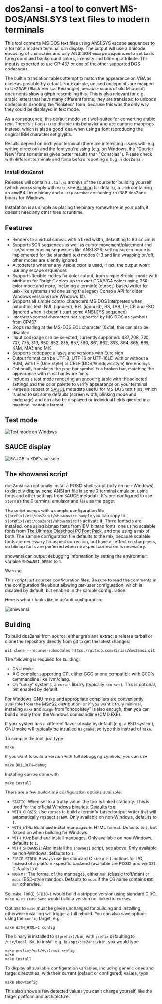# dos2ansi - a tool to convert MS-DOS/ANSI.SYS text files to modern terminals

This tool converts MS-DOS text files using ANSI.SYS escape sequences to a
format a modern terminal can display. The output will use a Unicode encoding
of characters and only ANSI SGR escape sequences to set basic foreground and
background colors, intensity and blinking attribute. The input is expected to
use CP-437 or one of the other supported DOS codepages.

The builtin translation tables attempt to match the appearance on VGA as close
as possible by default. For example, unused codepoints are mapped to U+25AE
(Black Vertical Rectangle), because scans of old Microsoft documents show a
glyph resembling this. This is also relevant for e.g. arabic letters that have
many different forms; they are translated to unicode codepoints denoting the
"isolated" form, because this was the only way they could be displayed in text
mode.

As a consequence, this default mode isn't well-suited for converting arabic
*text*. There's a flag (`-X`) to disable this behavior and use canonic
mappings instead, which is also a good idea when using a font reproducing the
original IBM character set glyphs.

Results depend on both your terminal (there are interesting issues with e.g.
writing direction) and the font you're using (e.g. on Windows, the "Courier
New" font sometimes gives better results than "Consolas"). Please check with
different terminals and fonts before reporting a bug in dos2ansi.

### Install dos2ansi

Releases will contain a `.tar.xz` archive of the source for building yourself
(which works simply with `make`, see [Building](#building) for details), a
`.deb` containing an amd64 Linux binary and a `.zip` archive containing an
i386 dos2ansi binary for Windows.

Installation is as simple as placing the binary somewhere in your path, it
doesn't need any other files at runtime.

## Features

* Renders to a virtual canvas with a fixed width, defaulting to 80 columns
* Supports SGR sequences as well as cursor movement/placement and line/screen
  erasing sequences like ANSI.SYS; setting screen mode is implemented for the
  standard text modes 0-3 and line wrapping on/off, other modes are silently
  ignored
* Autodetecs whether any visible color is used, if not, the output won't
  use any escape sequences
* Supports flexible modes for color output, from simple 8-color mode with
  attributes for "bright" colors up to exact CGA/VGA colors using 256-color
  mode and more, including a terminfo (curses) based writer for unix-like
  systems and one using the legacy Console API for older Windows versions
  (pre Windows 10).
* Supports all simple control characters MS-DOS interpreted when outputting
  text: NUL (ignored), BEL (ignored), BS, TAB, LF, CR and ESC (ignored when
  it doesn't start some ANSI.SYS sequence)
* Interprets control characters not supported by MS-DOS as symbols from CP437
* Stops reading at the MS-DOS EOL character (0x1a), this can also be disabled
* Input codepage can be selected, currently supported: 437, 708, 720, 737,
  775, 819, 850, 852, 855, 857, 860, 861, 862, 863, 864, 865, 869, KAM, MAZ
  and MIK
* Supports codepage aliases and versions with Euro sign
* Output format can be UTF-8, UTF-16 or UTF-16LE, with or without a BOM, with
  LF (Unix style) or CRLF (DOS/Windows style) line endings
* Optionally translates the pipe bar symbol to a broken bar, matching the
  appearance with most hardware fonts
* Includes a test mode rendering an encoding table with the selected settings
  and the color palette to verify appearance on your terminal
* Parses a subset of [SAUCE](https://github.com/radman1/sauce) metadata useful
  for MS-DOS text files, which is used to set some defaults (screen width,
  blinking mode and codepage) and can also be displayed or individual fields
  queried in a machine-readable format

## Test mode

![Test mode on Windows](.github/screenshots/dos2ansi_test_win32.png?raw=true)

## SAUCE display

![SAUCE in KDE's konsole](.github/screenshots/dos2ansi_sauce.png?raw=true)

## The showansi script

dos2ansi can optionally install a POSIX shell script (only on non-Windows) to
directly display some ANSI art file in some X terminal emulator, using fonts
and other settings from SAUCE metadata. It's pre-configured to use `xterm` as
the X terminal emulator and `less` as the pager.

The script comes with a sample configuration file
`$(prefix)/etc/dos2ansi/showansirc.sample` you can copy to
`$(prefix)/etc/dos2ansi/showansirc` to activate it. Three fontsets are
installed, one using bitmap fonts from [IBM bitmap
fonts](https://github.com/farsil/ibmfonts), one using scalable fonts from [The
Ultimate Oldschool PC Font Pack](https://int10h.org/oldschool-pc-fonts), and
one using a mix of both. The sample configuration file defaults to the mix,
because scalable fonts are necessary for aspect correction, but have an effect
on sharpness, so bitmap fonts are preferred when no aspect correction is
necessary.

showansi can output debugging information by setting the environment variable
`SHOWANSI_DEBUG` to `1`.

> [!WARNING]
>
> This script just sources configuration files. Be sure to read the comments
> in the configuration file about allowing per-user configuration, which is
> disabled by default, but enabled in the sample configuration.

Here is what it looks like in default configuration:

![showansi](.github/screenshots/showansi.png?raw=true)

## Building

To build dos2ansi from source, either grab and extract a release tarball or
clone the repository directly from git to get the latest changes:

    git clone --recurse-submodules https://github.com/Zirias/dos2ansi.git

The following is required for building:

* GNU make
* A C compiler supporting C11, either GCC or one compatible with GCC's
  commandline like llvm/clang.
* On "unixy" systems, a `curses` library (typically `ncurses`). This is
  optional, but enabled by default.

For Windows, GNU make and appropriate compilers are conveniently available
from the [MSYS2](https://msys2.org) distribution, or if you want it truly
minimal, installing `make` and `mingw` from "chocolatey" is also enough,
then you can build directly from the Windows commandline (CMD.EXE).

If your system has a different flavor of `make` by default (e.g. a BSD
system), GNU make will typically be installed as `gmake`, so type this instead
of `make`.

To compile the tool, just type

    make

If you want to build a version with full debugging symbols, you can use

    make BUILDCFG=debug

Installing can be done with

    make install

There are a few build-time configuration options available:

* `STATIC`: When set to a truthy value, the tool is linked statically. This is
  used for the official Windows binaries. Defaults to `0`.
* `WITH_CURSES`: Use `curses` to build a terminfo-based output writer that
  will automatically respect `$TERM`. Only available on non-Windows, defaults
  to `1`.
* `WITH_HTML`: Build and install manpages in HTML format. Defaults to `0`, but
  forced on when building for Windows.
* `WITH_MAN`: Build and install manpages. Only available on non-Windows,
  defaults to `1`.
* `WITH_SHOWANSI`: Also install the `showansi` script, see above. Only
  available on non-Windows, defaults to `1`.
* `FORCE_STDIO`: Always use the standard C `stdio.h` functions for I/O,
  instead of a platform-specific backend (available are POSIX and win32).
  Defaults to `0`.
* `MANFMT`: The format of the manpages, either `man` (classic troff/man) or
  `mdoc` (BSD-style mandoc). Defaults to `mdoc` if the OS name contains `BSD`,
  `man` otherwise.

So, `make FORCE_STDIO=1` would build a stripped version using standard C
I/O, `make WITH_CURSES=no` would build a version not linked to `curses`.

Options to `make` must be given unchanged for building and installing,
otherwise installing will trigger a full rebuild. You can also save options
using the `config` target, e.g.

    make WITH_HTML=1 config

The binary is installed to `$(prefix)/bin`, with `prefix` defaulting to
`/usr/local`. So, to install e.g. to `/opt/dos2ansi/bin`, you would type

    make prefix=/opt/dos2ansi config
    make
    make install

To display all available configuration variables, including generic ones and
target directories, with their current (default or configured) values, type

    make showconfig

This also shows a few detected values you can't change yourself, like the
target platform and architecture.
